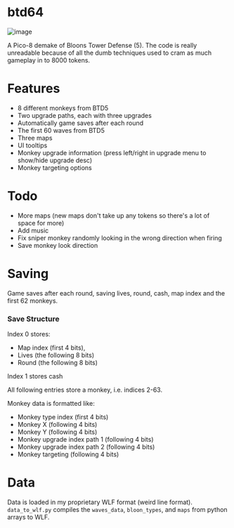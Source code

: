 # btd64

![image](https://github.com/user-attachments/assets/94e71171-8fef-4a14-ad83-da31fee5db06)

A Pico-8 demake of Bloons Tower Defense (5).
The code is really unreadable because of all the dumb techniques used to cram as much gameplay in to 8000 tokens.

# Features

- 8 different monkeys from BTD5
- Two upgrade paths, each with three upgrades
- Automatically game saves after each round
- The first 60 waves from BTD5
- Three maps
- UI tooltips
- Monkey upgrade information (press left/right in upgrade menu to show/hide upgrade desc)
- Monkey targeting options

# Todo

- More maps (new maps don't take up any tokens so there's a lot of space for more)
- Add music
- Fix sniper monkey randomly looking in the wrong direction when firing
- Save monkey look direction

# Saving

Game saves after each round, saving lives, round, cash, map index and the first 62 monkeys.

### Save Structure

Index 0 stores:

- Map index (first 4 bits),
- Lives (the following 8 bits)
- Round (the following 8 bits)

Index 1 stores cash

All following entries store a monkey, i.e. indices 2-63.

Monkey data is formatted like:

- Monkey type index (first 4 bits)
- Monkey X (following 4 bits)
- Monkey Y (following 4 bits)
- Monkey upgrade index path 1 (following 4 bits)
- Monkey upgrade index path 2 (following 4 bits)
- Monkey targeting (following 4 bits)

# Data

Data is loaded in my proprietary WLF format (weird line format). `data_to_wlf.py` compiles the `waves_data`, `bloon_types`, and `maps` from python arrays to WLF.
